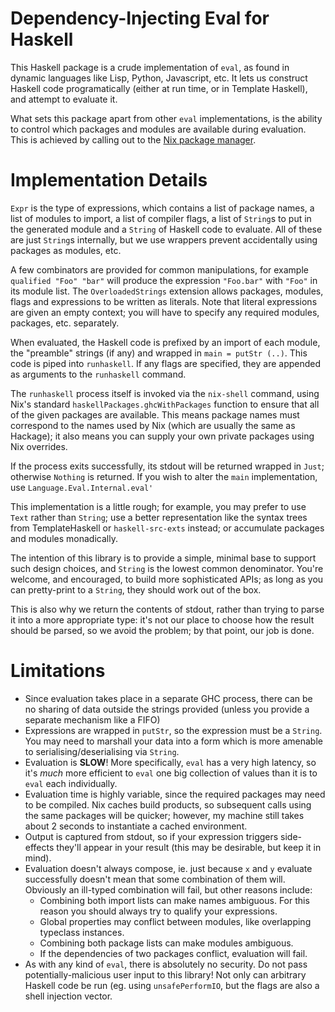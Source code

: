 # Dependency-Injecting Eval for Haskell

This Haskell package is a crude implementation of `eval`, as found in dynamic
languages like Lisp, Python, Javascript, etc. It lets us construct Haskell
code programatically (either at run time, or in Template Haskell), and attempt
to evaluate it.

What sets this package apart from other `eval` implementations, is the ability
to control which packages and modules are available during evaluation. This is
achieved by calling out to the [Nix package manager](http://nixos.org/nix).

# Implementation Details

`Expr` is the type of expressions, which contains a list of package names, a
list of modules to import, a list of compiler flags, a list of `String`s to
put in the generated module and a `String` of Haskell code to evaluate. All of
these are just `String`s internally, but we use wrappers prevent accidentally
using packages as modules, etc.

A few combinators are provided for common manipulations, for example
`qualified "Foo" "bar"` will produce the expression `"Foo.bar"` with `"Foo"` in
its module list. The `OverloadedStrings` extension allows packages, modules,
flags and expressions to be written as literals. Note that literal expressions
are given an empty context; you will have to specify any required modules,
packages, etc. separately.

When evaluated, the Haskell code is prefixed by an import of each module, the
"preamble" strings (if any) and wrapped in `main = putStr (..)`. This code is
piped into `runhaskell`. If any flags are specified, they are appended as
arguments to the `runhaskell` command.

The `runhaskell` process itself is invoked via the `nix-shell` command, using
Nix's standard `haskellPackages.ghcWithPackages` function to ensure that all of
the given packages are available. This means package names must correspond to
the names used by Nix (which are usually the same as Hackage); it also means you
can supply your own private packages using Nix overrides.

If the process exits successfully, its stdout will be returned wrapped in
`Just`; otherwise `Nothing` is returned. If you wish to alter the `main`
implementation, use `Language.Eval.Internal.eval'`

This implementation is a little rough; for example, you may prefer to use `Text`
rather than `String`; use a better representation like the syntax trees from
TemplateHaskell or `haskell-src-exts` instead; or accumulate packages and
modules monadically.

The intention of this library is to provide a simple, minimal base to support
such design choices, and `String` is the lowest common denominator. You're
welcome, and encouraged, to build more sophisticated APIs; as long as you can
pretty-print to a `String`, they should work out of the box.

This is also why we return the contents of stdout, rather than trying to parse
it into a more appropriate type: it's not our place to choose how the result
should be parsed, so we avoid the problem; by that point, our job is done.

# Limitations

 - Since evaluation takes place in a separate GHC process, there can be no
   sharing of data outside the strings provided (unless you provide a separate
   mechanism like a FIFO)
 - Expressions are wrapped in `putStr`, so the expression must be a `String`.
   You may need to marshall your data into a form which is more amenable to
   serialising/deserialising via `String`.
 - Evaluation is **SLOW**! More specifically, `eval` has a very high latency, so
   it's *much* more efficient to `eval` one big collection of values than it is
   to `eval` each individually.
 - Evaluation time is highly variable, since the required packages may need to
   be compiled. Nix caches build products, so subsequent calls using the same
   packages will be quicker; however, my machine still takes about 2 seconds to
   instantiate a cached environment.
 - Output is captured from stdout, so if your expression triggers side-effects
   they'll appear in your result (this may be desirable, but keep it in mind).
 - Evaluation doesn't always compose, ie. just because `x` and `y` evaluate
   successfully doesn't mean that some combination of them will. Obviously an
   ill-typed combination will fail, but other reasons include:
    - Combining both import lists can make names ambiguous. For this reason you
      should always try to qualify your expressions.
    - Global properties may conflict between modules, like overlapping typeclass
      instances.
    - Combining both package lists can make modules ambiguous.
    - If the dependencies of two packages conflict, evaluation will fail.
 - As with any kind of `eval`, there is absolutely no security. Do not pass
   potentially-malicious user input to this library! Not only can arbitrary
   Haskell code be run (eg. using `unsafePerformIO`, but the flags are also a
   shell injection vector.
